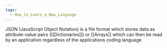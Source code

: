 ```yaml
---
tags:
  - How_to_Learn_a_New_Language
---
```

JSON (JavaScript Object Notation) is a file format which stores data as attribute-value pairs ([[Dictionaries]]) or [[Arrays]] which can then be read by an application regardless of the applications coding language